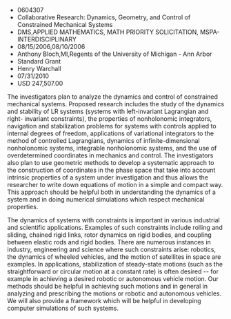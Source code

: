 
* 0604307
* Collaborative Research: Dynamics, Geometry, and Control of Constrained Mechanical Systems
* DMS,APPLIED MATHEMATICS, MATH PRIORITY SOLICITATION, MSPA-INTERDISCIPLINARY
* 08/15/2006,08/10/2006
* Anthony Bloch,MI,Regents of the University of Michigan - Ann Arbor
* Standard Grant
* Henry Warchall
* 07/31/2010
* USD 247,507.00

The investigators plan to analyze the dynamics and control of constrained
mechanical systems. Proposed research includes the study of the dynamics and
stability of LR systems (systems with left-invariant Lagrangian and right-
invariant constraints), the properties of nonholonomic integrators, navigation
and stabilization problems for systems with controls applied to internal degrees
of freedom, applications of variational integrators to the method of controlled
Lagrangians, dynamics of infinite-dimensional nonholonomic systems, integrable
nonholonomic systems, and the use of overdetermined coordinates in mechanics and
control. The investigators also plan to use geometric methods to develop a
systematic approach to the construction of coordinates in the phase space that
take into account intrinsic properties of a system under investigation and thus
allows the researcher to write down equations of motion in a simple and compact
way. This approach should be helpful both in understanding the dynamics of a
system and in doing numerical simulations which respect mechanical properties.

The dynamics of systems with constraints is important in various industrial and
scientific applications. Examples of such constraints include rolling and
sliding, chained rigid links, rotor dynamics on rigid bodies, and coupling
between elastic rods and rigid bodies. There are numerous instances in industry,
engineering and science where such constraints arise: robotics, the dynamics of
wheeled vehicles, and the motion of satellites in space are examples. In
applications, stabilization of steady-state motions (such as the straightforward
or circular motion at a constant rate) is often desired -- for example in
achieving a desired robotic or autonomous vehicle motion. Our methods should be
helpful in achieving such motions and in general in analyzing and prescribing
the motions or robotic and autonomous vehicles. We will also provide a framework
which will be helpful in developing computer simulations of such systems.
